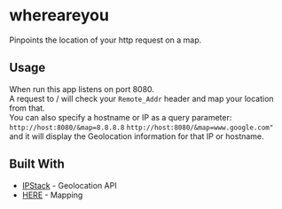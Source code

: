 # whereareyou
Pinpoints the location of your http request on a map.

## Usage
When run this app listens on port 8080.  
A request to / will check your ```Remote_Addr``` 
header and map your location from that.  
You can also specify a hostname or IP as a query parameter:
```http://host:8080/&map=8.8.8.8```
```http://host:8080/&map=www.google.com"```
and it will display the Geolocation information for that IP or hostname.

## Built With

* [IPStack](http://www.ipstack.com) - Geolocation API
* [HERE](https://www.here.com/) - Mapping

